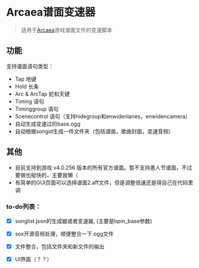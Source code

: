 
# Arcaea谱面变速器


> 适用于[Arcaea](https://arcaea.lowiro.com/en)游戏谱面文件的变速脚本

## 功能
支持谱面语句类型：
- Tap 地键
- Hold 长条
- Arc & ArcTap 蛇和天键
- Timing 语句
- Timinggroup 语句
- Scenecontrol 语句（支持hidegroup和enwidenlanes，enwidencamera）
- 自动生成变速过的base.ogg
- 自动根据songid生成一件文件夹（包括谱面，歌曲封面，变速音频）

## 其他

- 目前支持到游戏 v4.0.256 版本的所有官方谱面。暂不支持愚人节谱面，不过要做也挺快的，主要我懒（
- 有简单的GUI页面可以选择谱面2.aff文件，但是调整倍速还是得自己在代码里调

### to-do列表：
- [x] songlist.json的生成器或者变速器, (主要是bpm_base参数)
- [x] sox开源音频处理，顺便整合一下.ogg文件
- [x] 文件整合，包括文件夹和新文件的输出
- [x] UI界面（？？）

